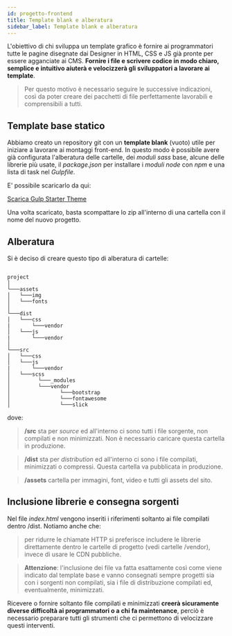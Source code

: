 ```yaml
---
id: progetto-frontend
title: Template blank e alberatura
sidebar_label: Template blank e alberatura
---
```

L'obiettivo di chi sviluppa un template grafico è fornire ai programmatori tutte le pagine disegnate dai Designer in HTML, CSS e JS già pronte per essere agganciate ai CMS. __Fornire i file e scrivere codice in modo chiaro, semplice e intuitivo aiuterà e velocizzerà gli sviluppatori a lavorare ai template__. 

>Per questo motivo è necessario seguire le successive indicazioni, così da poter creare dei pacchetti di file perfettamente lavorabili e comprensibili a tutti.

## Template base statico
Abbiamo creato un repository git con un __template blank__ (vuoto) utile per iniziare a lavorare ai montaggi front-end. In questo modo è possibile avere già configurata l'alberatura delle cartelle, dei *moduli sass* base, alcune delle librerie più usate, il *package.json* per installare i *moduli node* con *npm* e una lista di task nel *Gulpfile*.

E' possibile scaricarlo da qui:

<a href="https://github.com/Amaca/Gulp-starter-theme" class="btn">Scarica Gulp Starter Theme</a>

Una volta scaricato, basta scompattare lo zip all'interno di una cartella con il nome del nuovo progetto.

## Alberatura
Si è deciso di creare questo tipo di alberatura di cartelle:

```

project
│
└───assets
│   └───img
│   └───fonts
│
└───dist
│   └───css
|       └───vendor
│   └───js
|       └───vendor
│   
└───src
│   └───css
│   └───js
|       └───vendor
│   └───scss
│         └───_modules
│         └───vendor
│                └───bootstrap
│                └───fontawesome
│                └───slick

```

dove:

>__/src__ sta per *source* ed all'interno ci sono tutti i file sorgente, non compilati e non minimizzati. Non è necessario caricare questa cartella in produzione.

>__/dist__ sta per *distribution* ed all'interno ci sono i file compilati, minimizzati o compressi. Questa cartella va pubblicata in produzione.

>__/assets__ cartella per immagini, font,  video e tutti gli assets del sito.  

## Inclusione librerie e consegna sorgenti

Nel file *index.html* vengono inseriti i riferimenti soltanto ai file compilati dentro /dist. Notiamo anche che:

> per ridurre le chiamate HTTP si preferisce includere le librerie direttamente dentro le cartelle di progetto (vedi cartelle /vendor), invece di usare le CDN pubbliche.

>__Attenzione__: l'inclusione dei file va fatta esattamente così come viene indicato dal template base e vanno consegnati sempre progetti sia con i sorgenti non compilati, sia i file di distribuzione compilati ed, eventualmente, minimizzati. 

Ricevere o fornire soltanto file compilati e minimizzati __creerà sicuramente diverse difficoltà ai programmatori o a chi fa maintenance__, perciò è necessario preparare tutti gli strumenti che ci permettono di velocizzare questi interventi.
